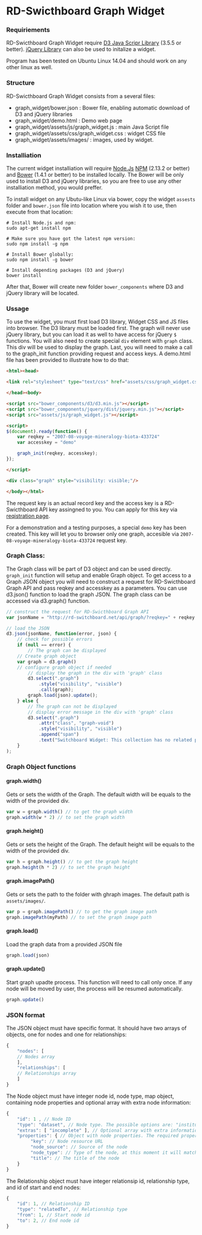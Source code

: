 # RD-Swicthboard Graph Widget

### Requiriements

RD-Swicthboard Graph Widget require [D3 Java Scripr Library](http://d3js.org/) (3.5.5 or better). [jQuery Library](https://jquery.com/) can also be used to initalize a widget. 

Program has been tested on Ubuntu Linux 14.04 and should work on any other linux as well.

### Structure

RD-Swicthboard Graph Widget consists from a several files:

* graph_widget/bower.json : Bower file, enabling automatic download of D3 and jQuery libraries
* graph_widget/demo.html : Demo web page
* graph_widget/assets/js/graph_widget.js : main Java Script file
* graph_widget/assets/css/graph_widget.css : widget CSS file
* graph_widget/assets/images/ : images, used by widget.

### Installiation

The current widget installiation will require [Node.Js](https://nodejs.org/en/) [NPM](https://www.npmjs.com/) (2.13.2 or better) and [Bower](http://bower.io/) (1.4.1 or better) to be installed locally. The Bower will be only used to install D3 and jQuery libraries,  so you are free to use any other installiation method, you would preffer.

To install widget on any Ubutu-like Linux via bower, copy the widget `assests` folder and `bower.json` file into location where you wish it to use, then execute from that location:

```
# Install Node.js and npm:
sudo apt-get install npm

# Make sure you have got the latest npm version:
sudo npm install -g npm

# Install Bower globally:
sudo npm install -g bower

# Install depending packages (D3 and jQuery)
bower install
```

After that, Bower will create new folder `bower_components` where D3 and jQuery library will be located.

### Ussage

To use the widget, you must first load D3 library, Widget CSS and JS files into browser. The D3 library must be loaded first. The graph will never use jQuery library, but you can load it as well to have access for jQuery `$` functions. You will also need to create special `div` element with `graph` class. This div will be used to display the graph. Last, you will need to make a call to the graph_init function providing request and access keys. A demo.html file has been provided to illustrate how to do that:

```html
<html><head>

<link rel="stylesheet" type="text/css" href="assets/css/graph_widget.css">

</head><body>

<script src="bower_components/d3/d3.min.js"></script>
<script src="bower_components/jquery/dist/jquery.min.js"></script>
<script src="assets/js/graph_widget.js"></script>

<script>
$(document).ready(function() {
    var reqkey = "2007-08-voyage-mineralogy-biota-433724"
    var accesskey = "demo"

    graph_init(reqkey, accesskey);
});

</script>

<div class="graph" style="visibility: visible;"/>

</body></html>
```

The request key is an actual record key and the access key is a RD-Swicthboard API key assingned to you. You can apply for this key via [reqistration page](http://rd-switchboard.net/api/registration/).

For a demonstration and a testing purposes, a special `demo` key has been created. This key will let you to browser only one graph, accesible via `2007-08-voyage-mineralogy-biota-433724` request key.

### Graph Class:

The Graph class will be part of D3 object and can be used directly. `graph_init` function will setup and enable Graph object. To get access to a Graph JSON object you will need to construct a request for RD-Swicthboard Graph API and pass reqkey and accesskey as a parameters. You can use d3.json() function to load the graph JSON. The graph class can be accessed via d3.graph() function.

```javascript
// construct the request for RD-Swicthboard Graph API 
var jsonName = "http://rd-switchboard.net/api/graph/?reqkey=" + reqkey + "&accesskey=" + accesskey;

// load the JSON
d3.json(jsonName, function(error, json) {
    // check for possible errors
    if (null == error) {
        // The graph can be displayed
	// Create graph object
	var graph = d3.graph()
	// configure graph object if needed
        // display the graph in the div with 'graph' class
        d3.select(".graph")
            .style("visibility", "visible")
            .call(graph);
        graph.load(json).update();
    } else {
        // The graph can not be displayed  
        // display error message in the div with 'graph' class
        d3.select(".graph")
            .attr("class", "graph-void")
            .style("visibility", "visible")
            .append("span")
            .text("Switchboard Widget: This collection has no related party record, grant or connected dataset.");
    }
);

```

### Graph Object functions

#### graph.width()

Gets or sets the width of the Graph. The default width will be equals to the width of the provided div.

```javascript
var w = graph.width() // to get the graph width
graph.width(w * 2) // to set the graph width

```

#### graph.height()

Gets or sets the height of the Graph. The default height will be equals to the width of the provided div.

```javascript
var h = graph.height() // to get the graph height
graph.height(h * 2) // to set the graph height

```

#### graph.imagePath()

Gets or sets the path to the folder with ghraph images. The default path is `assets/images/`.

```javascript
var p = graph.imagePath() // to get the graph image path
graph.imagePath(myPath) // to set the graph image path

```

#### graph.load()

Load the graph data from a provided JSON file

```javascript
graph.load(json)
```

#### graph.update()

Start graph upadte process. This function will need to call only once. If any node will be moved by user, the process will be resumed automatically.

```javascript
graph.update()
```

### JSON format

The JSON object must have specific format. It should have two arrays of objects, one for nodes and one for relationships:

```javascript
{
    "nodes": [
	// Nodes array
    ],
    "relationships": [	
	// Relationships array
    ]
}

```

The Node object must have integer node id, node type, map object, containing node properties and optional array with extra node information:

```javascript
{
    "id": 1 , // Node ID
    "type": "dataset", // Node type. The possible options are: "institution", "researcher", "grant", "dataset" or "publication
    "extras": [ "incomplete" ], // Optional array with extra information. The "root" will indicate root node and "incomplete" will indicate a node with incomplete information
    "properties": { // Object with node properties. The required properties are: 
         "key": // Node resource URL
         "node_source": // Source of the node 
         "node_type": // Type of the node, at this moment it will match actual type of the node
         "title": // The title of the node
    }
}

```

The Relationship object must have integer relationsip id, relationship type, and id of start and end nodes:

```javascript
{
    "id": 1, // Relationship ID
    "type": "relatedTo", // Relationship type
    "from": 1, // Start node id
    "to": 2, // End node id
}

```

